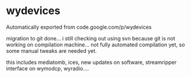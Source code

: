 # wydevices
Automatically exported from code.google.com/p/wydevices

migration to git done... i still checking out using svn because git is not working on compilation machine... not fully automated compilation yet, so some manual tweaks are needed yet.

this includes mediatomb, ices, new updates on software, streamripper interface on wymodcp, wyradio....
